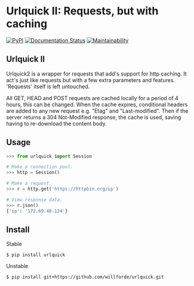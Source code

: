 Urlquick II: Requests, but with caching
=======================================

[![PyPI](https://img.shields.io/pypi/v/urlquick)](https://pypi.org/project/urlquick/)
[![Documentation Status](https://readthedocs.org/projects/urlquick/badge/?version=stable)](https://urlquick.readthedocs.io/en/stable/?badge=stable)
[![Maintainability](https://api.codeclimate.com/v1/badges/4db389d36baee177f907/maintainability)](https://codeclimate.com/github/willforde/urlquick/maintainability)


Urlquick II
-----------
Urlquick2 is a wrapper for requests that add's support for http caching.
It act's just like requests but with a few extra parameters and features.
'Requests' itself is left untouched.

All GET, HEAD and POST requests are cached locally for a period of 4 hours, this can be changed. When the cache expires,
conditional headers are added to any new request e.g. "Etag" and "Last-modified". Then if the server
returns a 304 Not-Modified response, the cache is used, saving having to re-download the content body.


Usage
-----

```python
>>> from urlquick import Session

# Make a connection pool.
>>> http = Session()

# Make a request.
>>> r = http.get('https://httpbin.org/ip')

# View response data.
>>> r.json()
{'ip': '172.69.48.124'}
```


Install
-------
Stable
```console
$ pip install urlquick
```

Unstable
```console
$ pip install git+https://github.com/willforde/urlquick.git
```
